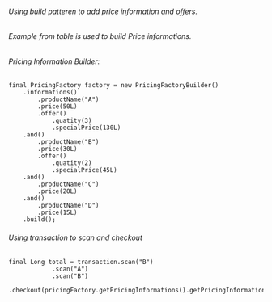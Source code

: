 ###### Using build patteren to add price information and offers.

###### Example from table is used to build Price informations.

###### Pricing Information Builder:
```
final PricingFactory factory = new PricingFactoryBuilder()
    .informations()
        .productName("A")
        .price(50L)
        .offer()
            .quatity(3)
            .specialPrice(130L)
    .and()
        .productName("B")
        .price(30L)
        .offer()
            .quatity(2)
            .specialPrice(45L)
    .and()
        .productName("C")
        .price(20L)
    .and()
        .productName("D")
        .price(15L)
    .build();
```
###### Using transaction to scan and checkout

```
final Long total = transaction.scan("B")
            .scan("A")
            .scan("B")
            .checkout(pricingFactory.getPricingInformations().getPricingInformations());
```
